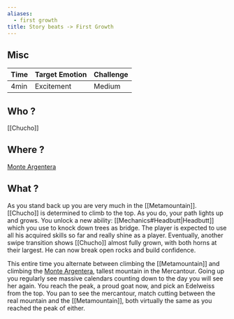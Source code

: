 ```yaml
---
aliases:
  - first growth
title: Story beats -> First Growth
---
```

## Misc
| Time | Target Emotion | Challenge |
| ---- | -------------- | --------- |
| 4min | Excitement     | Medium    |
## Who ?
[[Chucho]]
## Where ?
[Monte Argentera](https://en.wikipedia.org/wiki/Monte_Argentera)
## What ?
As you stand back up you are very much in the [[Metamountain]]. [[Chucho]] is determined to climb to the top. As you do, your path lights up and grows. You unlock a new ability: [[Mechanics#Headbutt|Headbutt]] which you use to knock down trees as bridge. The player is expected to use all his acquired skills so far and really shine as a player.
Eventually, another swipe transition shows [[Chucho]] almost fully grown, with both horns at their largest. He can now break open rocks and build confidence.

This entire time you alternate between climbing the [[Metamountain]] and climbing the [Monte Argentera](https://en.wikipedia.org/wiki/Monte_Argentera), tallest mountain in the Mercantour. Going up you regularly see massive calendars counting down to the day you will see her again. You reach the peak, a proud goat now, and pick an Edelweiss from the top. You pan to see the mercantour, match cutting between the real mountain and the [[Metamountain]], both virtually the same as you reached the peak of either. 